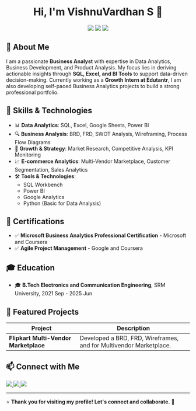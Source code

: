<h1 align="center">Hi, I'm VishnuVardhan S 👋</h1>

<p align="center">
  <img src="https://img.shields.io/badge/Business%20Analyst-Expert-blue?style=for-the-badge&logo=databricks&logoColor=white" />
  <img src="https://img.shields.io/badge/Data%20Analytics-SQL-orange?style=for-the-badge&logo=postgresql&logoColor=white" />
  <img src="https://img.shields.io/badge/EdTech%20Growth-Intern-green?style=for-the-badge&logo=readthedocs&logoColor=white" />
</p>

## 🚀 About Me

I am a passionate **Business Analyst** with expertise in Data Analytics, Business Development, and Product Analysis. My focus lies in deriving actionable insights through **SQL, Excel, and BI Tools** to support data-driven decision-making. Currently working as a **Growth Intern at Edutantr**, I am also developing self-paced Business Analytics projects to build a strong professional portfolio.

## 🎯 Skills & Technologies

- 📊 **Data Analytics**: SQL, Excel, Google Sheets, Power BI
- 🔍 **Business Analysis**: BRD, FRD, SWOT Analysis, Wireframing, Process Flow Diagrams
- 🏢 **Growth & Strategy**: Market Research, Competitive Analysis, KPI Monitoring
- 📈 **E-commerce Analytics**: Multi-Vendor Marketplace, Customer Segmentation, Sales Analytics
- 🛠 **Tools & Technologies**:
  - SQL Workbench
  - Power BI
  - Google Analytics
  - Python (Basic for Data Analysis)

## 📜 Certifications

- ✅ **Microsoft Business Analytics Professional Certification** - Microsoft and Coursera
- ✅ **Agile Project Management** - Google and Coursera
  
## 🎓 Education

- 🎓 **B.Tech Electronics and Communication Engineering**, SRM University, 2021 Sep - 2025 Jun

## 🌟 Featured Projects

| Project | Description |
|---------|-------------|
| **Flipkart Multi-Vendor Marketplace** | Developed a BRD, FRD, Wireframes, and for Multivendor Marketplace. |

## 📫 Connect with Me

<p align="left">
  <a href="https://www.linkedin.com/in/vishnuvardhan-s-analyst/" target="_blank">
    <img src="https://img.shields.io/badge/LinkedIn-Profile-blue?style=for-the-badge&logo=linkedin" />
  </a>
  <a href="https://github.com/vishnuvardhan-analyst" target="_blank">
    <img src="https://img.shields.io/badge/GitHub-Projects-black?style=for-the-badge&logo=github" />
  </a>
  <a href="mailto:vishnuvardhan.analyst@gmail.com">
    <img src="https://img.shields.io/badge/Email-Contact-red?style=for-the-badge&logo=gmail" />
  </a>
</p>

---
⭐ **Thank you for visiting my profile! Let's connect and collaborate.** 🚀
